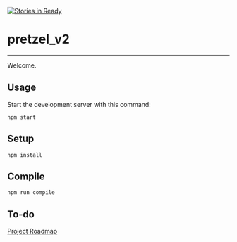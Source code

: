 [![Stories in Ready](https://badge.waffle.io/project-pretzel/pretzel_v2.png?label=ready&title=Ready)](https://waffle.io/project-pretzel/pretzel_v2?utm_source=badge)
# pretzel_v2
---

Welcome.



Usage
---

Start the development server with this command:

```
npm start
```



Setup
---

```
npm install
```



Compile
---

```
npm run compile
```

To-do
---
[Project Roadmap](https://github.com/project-pretzel/pretzel_v2/projects/1)
